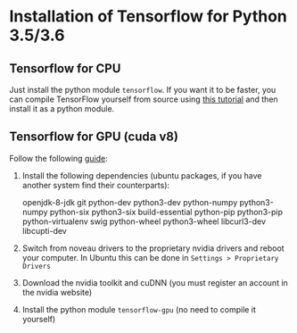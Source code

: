 # Installation of Tensorflow for Python 3.5/3.6

## Tensorflow for CPU

Just install the python module `tensorflow`. If you want it to be faster, you can compile TensorFlow yourself from source using [this tutorial](https://www.tensorflow.org/install/install\_sources) and then install it as a python module.

## Tensorflow for GPU (cuda v8)

Follow the following [guide](https://github.com/i3/i3status/raw/master/contrib/check_mail.py):

1. Install the following dependencies (ubuntu packages, if you have another system find their counterparts):

    openjdk-8-jdk git python-dev python3-dev python-numpy python3-numpy python-six python3-six build-essential python-pip python3-pip python-virtualenv swig python-wheel python3-wheel libcurl3-dev libcupti-dev

2. Switch from noveau drivers to the proprietary nvidia drivers and reboot your computer. In Ubuntu this can be done in `Settings > Proprietary Drivers`
3. Download the nvidia toolkit and cuDNN (you must register an account in the nvidia website)
4. Install the python module `tensorflow-gpu` (no need to compile it yourself)
